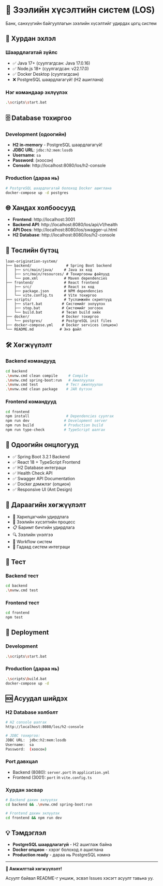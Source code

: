 # 🏦 Зээлийн хүсэлтийн систем (LOS)

Банк, санхүүгийн байгууллагын зээлийн хүсэлтийг удирдах цогц систем

## 🚀 Хурдан эхлэл

### Шаардлагатай зүйлс
- ✅ Java 17+ (суулгагдсан: Java 17.0.16)
- ✅ Node.js 18+ (суулгагдсан: v22.17.0)  
- ✅ Docker Desktop (суулгагдсан)
- ❌ PostgreSQL шаардлагагүй! (H2 ашиглана)

### Нэг командаар эхлүүлэх
```bash
.\scripts\start.bat
```

## 🗄️ Database тохиргоо

### Development (одоогийн)
- **H2 in-memory** - PostgreSQL шаардлагагүй!
- **JDBC URL**: `jdbc:h2:mem:losdb`
- **Username**: `sa`
- **Password**: (хоосон)
- **Console**: http://localhost:8080/los/h2-console

### Production (дараа нь)
```bash
# PostgreSQL шаардлагатай болоход Docker ашиглана
docker-compose up -d postgres
```

## 🌐 Хандах холбоосууд

- **Frontend**: http://localhost:3001
- **Backend API**: http://localhost:8080/los/api/v1/health
- **API Docs**: http://localhost:8080/los/swagger-ui.html  
- **H2 Database**: http://localhost:8080/los/h2-console

## 📁 Төслийн бүтэц

```
loan-origination-system/
├── backend/                # Spring Boot backend
│   ├── src/main/java/     # Java эх код
│   ├── src/main/resources/ # Тохиргооны файлууд
│   └── pom.xml            # Maven dependencies
├── frontend/              # React frontend
│   ├── src/               # React эх код  
│   ├── package.json       # NPM dependencies
│   └── vite.config.ts     # Vite тохиргоо
├── scripts/               # Тусламжийн скриптүүд
│   ├── start.bat         # Системийг эхлүүлэх
│   ├── stop.bat          # Системийг зогсоох
│   └── build.bat         # Төсөл build хийх
├── docker/               # Docker тохиргоо
│   └── postgres/         # PostgreSQL init files
├── docker-compose.yml    # Docker services (опцион)
└── README.md            # Энэ файл
```

## 🛠️ Хөгжүүлэлт

### Backend командууд
```bash
cd backend
.\mvnw.cmd clean compile     # Compile
.\mvnw.cmd spring-boot:run   # Ажиллуулах  
.\mvnw.cmd test             # Тест ажиллуулах
.\mvnw.cmd clean package    # JAR бүтээх
```

### Frontend командууд
```bash
cd frontend
npm install                 # Dependencies суулгах
npm run dev                # Development server
npm run build              # Production build
npm run type-check         # TypeScript шалгах
```

## 🎯 Одоогийн онцлогууд

- ✅ Spring Boot 3.2.1 Backend
- ✅ React 18 + TypeScript Frontend
- ✅ H2 Database интеграци
- ✅ Health Check API
- ✅ Swagger API Documentation
- ✅ Docker дэмжлэг (опцион)
- ✅ Responsive UI (Ant Design)

## 🔄 Дараагийн хөгжүүлэлт

- 👥 Харилцагчийн удирдлага
- 📄 Зээлийн хүсэлтийн процесс
- 📋 Баримт бичгийн удирдлага
- 🔍 Зээлийн үнэлгээ
- 🔄 Workflow систем
- 🔗 Гадаад систем интеграци

## 🧪 Тест

### Backend тест
```bash
cd backend
.\mvnw.cmd test
```

### Frontend тест  
```bash
cd frontend
npm test
```

## 🚢 Deployment

### Development
```bash
.\scripts\start.bat
```

### Production (дараа нь)
```bash
.\scripts\build.bat
docker-compose up -d
```

## 🆘 Асуудал шийдэх

### H2 Database холболт
```bash
# H2 console шалгах
http://localhost:8080/los/h2-console

# JDBC тохиргоо:
JDBC URL:  jdbc:h2:mem:losdb
Username:  sa  
Password:  (хоосон)
```

### Port давхцал
- Backend (8080): `server.port` in `application.yml`
- Frontend (3001): `port` in `vite.config.ts`

### Хурдан засвар
```bash
# Backend дахин эхлүүлэх
cd backend && .\mvnw.cmd spring-boot:run

# Frontend дахин эхлүүлэх  
cd frontend && npm run dev
```

## 💡 Тэмдэглэл

- **PostgreSQL шаардлагагүй** - H2 ашиглаж байна
- **Docker опцион** - хэрэг болоход л ашиглана
- **Production ready** - дараа нь PostgreSQL нэмнэ

---

**🎉 Амжилттай хөгжүүлэлт!**

Асуулт байвал README-г уншиж, эсвэл Issues хэсэгт асуулт тавьна уу.
